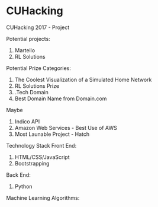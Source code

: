 # CUHacking
CUHacking 2017 - Project

Potential projects:
  1. Martello
  2. RL Solutions

Potential Prize Categories:
  1. The Coolest Visualization of a Simulated Home Network
  2. RL Solutions Prize
  3.  .Tech Domain
  4. Best Domain Name from Domain.com
  
  Maybe
  1. Indico API
  2. Amazon Web Services - Best Use of AWS
  3. Most Launable Project - Hatch
  
Technology Stack
Front End:
  1. HTML/CSS/JavaScript
  2. Bootstrapping

Back End:
  1. Python

Machine Learning Algorithms:
